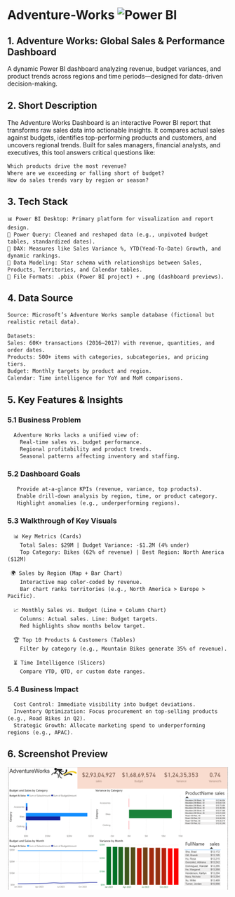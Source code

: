# Adventure-Works   ![Power BI](https://img.shields.io/badge/Power%20BI-Data%20Viz-yellow?logo=powerbi)

## 1. Adventure Works: Global Sales & Performance Dashboard
A dynamic Power BI dashboard analyzing revenue, budget variances, and product trends across regions and time periods—designed for data-driven decision-making.

## 2. Short Description
The Adventure Works Dashboard is an interactive Power BI report that transforms raw sales data into actionable insights. It compares actual sales against budgets, identifies top-performing products and customers, and uncovers regional trends. Built for sales managers, financial analysts, and executives, this tool answers critical questions like:

    Which products drive the most revenue?
    Where are we exceeding or falling short of budget?
    How do sales trends vary by region or season?

## 3. Tech Stack
    📊 Power BI Desktop: Primary platform for visualization and report design.
    🔧 Power Query: Cleaned and reshaped data (e.g., unpivoted budget tables, standardized dates).
    🧮 DAX: Measures like Sales Variance %, YTD(Yead-To-Date) Growth, and dynamic rankings.
    🔗 Data Modeling: Star schema with relationships between Sales, Products, Territories, and Calendar tables.
    📁 File Formats: .pbix (Power BI project) + .png (dashboard previews).

## 4. Data Source
    Source: Microsoft’s Adventure Works sample database (fictional but realistic retail data).
  
    Datasets:
    Sales: 60K+ transactions (2016–2017) with revenue, quantities, and order dates.
    Products: 500+ items with categories, subcategories, and pricing tiers.
    Budget: Monthly targets by product and region.
    Calendar: Time intelligence for YoY and MoM comparisons.

## 5. Key Features & Insights

   ### 5.1 Business Problem
      Adventure Works lacks a unified view of:
        Real-time sales vs. budget performance.
        Regional profitability and product trends.
        Seasonal patterns affecting inventory and staffing.
        
   ### 5.2 Dashboard Goals
       Provide at-a-glance KPIs (revenue, variance, top products).
       Enable drill-down analysis by region, time, or product category.
       Highlight anomalies (e.g., underperforming regions).
        
   ### 5.3 Walkthrough of Key Visuals
      📊 Key Metrics (Cards)
        Total Sales: $29M | Budget Variance: -$1.2M (4% under)
        Top Category: Bikes (62% of revenue) | Best Region: North America ($12M)
        
     🌍 Sales by Region (Map + Bar Chart)
        Interactive map color-coded by revenue.
        Bar chart ranks territories (e.g., North America > Europe > Pacific).
        
      📈 Monthly Sales vs. Budget (Line + Column Chart)
        Columns: Actual sales. Line: Budget targets.
        Red highlights show months below target.
        
      🏆 Top 10 Products & Customers (Tables)
        Filter by category (e.g., Mountain Bikes generate 35% of revenue).
        
      ⏳ Time Intelligence (Slicers)
        Compare YTD, QTD, or custom date ranges.
        
   ### 5.4 Business Impact
      Cost Control: Immediate visibility into budget deviations.
      Inventory Optimization: Focus procurement on top-selling products (e.g., Road Bikes in Q2).
      Strategic Growth: Allocate marketing spend to underperforming regions (e.g., APAC).

## 6. Screenshot Preview

![Dashboard Preview](https://github.com/nitikad58/Adventure-Works/blob/607faeb91d0bd9895c6f1892e079403d9dd08758/Screenshot%20of%20Adventure%20Works.png)
